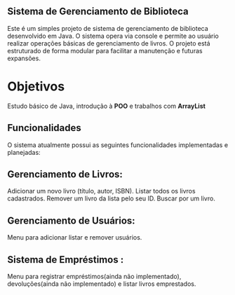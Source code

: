 ## Sistema de Gerenciamento de Biblioteca
Este é um simples projeto de sistema de gerenciamento de biblioteca desenvolvido em Java. O sistema opera via console e permite ao usuário realizar operações básicas de gerenciamento de livros. O projeto está estruturado de forma modular para facilitar a manutenção e futuras expansões.

# Objetivos
Estudo básico de Java, introdução à **POO** e trabalhos com **ArrayList**

## Funcionalidades
O sistema atualmente possui as seguintes funcionalidades implementadas e planejadas:

## Gerenciamento de Livros:
Adicionar um novo livro (título, autor, ISBN).
Listar todos os livros cadastrados.
Remover um livro da lista pelo seu ID.
Buscar por um livro.

## Gerenciamento de Usuários:
Menu para adicionar listar e remover usuários.

## Sistema de Empréstimos :
Menu para registrar empréstimos(ainda não implementado), devoluções(ainda não implementado) e listar livros emprestados.